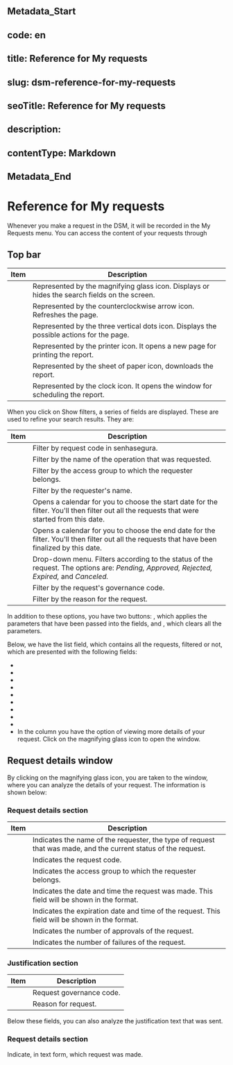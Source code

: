 ## Metadata_Start 
## code: en
## title: Reference for My requests 
## slug: dsm-reference-for-my-requests 
## seoTitle: Reference for My requests 
## description:  
## contentType: Markdown 
## Metadata_End
# Reference for My requests

Whenever you make a request in the DSM, it will be recorded in the My Requests menu. You can access the content of your requests through 

## Top bar

| Item                 | Description                                                                                  |
| -------------------- | -------------------------------------------------------------------------------------------- |
|     | Represented by the magnifying glass icon. Displays or hides the search fields on the screen. |
|           | Represented by the counterclockwise arrow icon. Refreshes the page.                          |
|     | Represented by the three vertical dots icon. Displays the possible actions for the page.     |
|     | Represented by the printer icon. It opens a new page for printing the report.                |
|       | Represented by the sheet of paper icon, downloads the report.                                |
|  | Represented by the clock icon. It opens the window for scheduling the report.                |

When you click on Show filters, a series of fields are displayed. These are used to refine your search results. They are:

| Item                   | Description                                                                                                                                    |
| ---------------------- | ---------------------------------------------------------------------------------------------------------------------------------------------- |
|            | Filter by request code in senhasegura.                                                                                                         |
|     | Filter by the name of the operation that was requested.                                                                                        |
|  | Filter by the access group to which the requester belongs.                                                                                     |
|     | Filter by the requester's name.                                                                                                                |
|  | Opens a calendar for you to choose the start date for the filter. You'll then filter out all the requests that were started from this date.    |
|         | Opens a calendar for you to choose the end date for the filter. You'll then filter out all the requests that have been finalized by this date. |
|        | Drop-down menu. Filters according to the status of the request. The options are: *Pending, Approved, Rejected, Expired,* and *Canceled.*     |
|    | Filter by the request's governance code.                                                                                                       |
|        | Filter by the reason for the request.                                                                                                          |

In addition to these options, you have two buttons: , which applies the parameters that have been passed into the fields, and , which clears all the parameters.

Below, we have the list field, which contains all the requests, filtered or not, which are presented with the following fields:

* 
* 
* 
* 
* 
* 
* 
* 
* 
* In the  column you have the option of viewing more details of your request. Click on the magnifying glass icon to open the  window.

## Request details window

By clicking on the magnifying glass icon, you are taken to the  window, where you can analyze the details of your request. The information is shown below:

### Request details section

| Item                   | Description                                                                                                            |
| ---------------------- | ---------------------------------------------------------------------------------------------------------------------- |
|     | Indicates the name of the requester, the type of request that was made, and the current status of the request.         |
|            | Indicates the request code.                                                                                            |
|  | Indicates the access group to which the requester belongs.                                                             |
|  | Indicates the date and time the request was made. This field will be shown in the  format.      |
|    | Indicates the expiration date and time of the request. This field will be shown in the  format. |
|     | Indicates the number of approvals of the request.                                                                      |
|  | Indicates the number of failures of the request.                                                                       |

### Justification section

| Item               | Description              |
| ------------------ | ------------------------ |
|  | Request governance code. |
|         | Reason for request.      |

Below these fields, you can also analyze the justification text that was sent.

### Request details section

Indicate, in text form, which request was made.